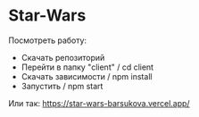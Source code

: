 # Star-Wars
Посмотреть работу:

- Скачать репозиторий
- Перейти в папку "client" / cd client
- Скачать зависимости / npm install
- Запустить / npm start

Или так:
https://star-wars-barsukova.vercel.app/
